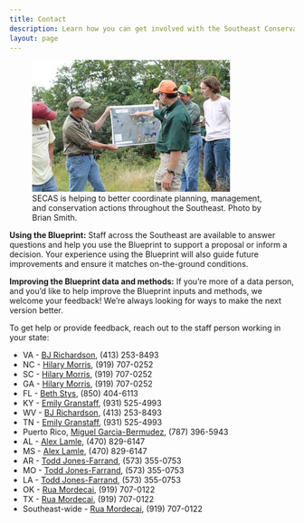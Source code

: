 ```yaml
---
title: Contact
description: Learn how you can get involved with the Southeast Conservation Adaptation Strategy (SECAS)
layout: page
---
```


<figure class="image-right">
  <img src="./images/people-working.jpg" alt="Biologists in the field gather around a map."/>
  <figcaption>SECAS is helping to better coordinate planning, management, and conservation actions throughout the Southeast. Photo by Brian Smith.</figcaption>
</figure>

**Using the Blueprint:** Staff across the Southeast are available to answer questions and help you use the Blueprint to support a proposal or inform a decision. Your experience using the Blueprint will also guide future improvements and ensure it matches on-the-ground conditions.

**Improving the Blueprint data and methods:** If you’re more of a data person, and you’d like to help improve the Blueprint inputs and methods, we welcome your feedback! We’re always looking for ways to make the next version better.

To get help or provide feedback, reach out to the staff person working in your state:

- VA - [BJ Richardson](mailto:bj_richardson@fws.gov), (413) 253-8493
- NC - [Hilary Morris](mailto:hilary_morris@fws.gov), (919) 707-0252
- SC - [Hilary Morris](mailto:hilary_morris@fws.gov), (919) 707-0252
- GA - [Hilary Morris](mailto:hilary_morris@fws.gov), (919) 707-0252
- FL - [Beth Stys](mailto:beth.stys@myfwc.com), (850) 404-6113
- KY - [Emily Granstaff](mailto:emily_granstaff@fws.gov), (931) 525-4993
- WV - [BJ Richardson](mailto:bj_richardson@fws.gov), (413) 253-8493
- TN - [Emily Granstaff](mailto:emily_granstaff@fws.gov), (931) 525-4993
- Puerto Rico, [Miguel Garcia-Bermudez](mailto:miguel_garcia-bermudez@fws.gov), (787) 396-5943
- AL - [Alex Lamle](mailto:alexandria_lamle@fws.gov), (470) 829-6147
- MS - [Alex Lamle](mailto:alexandria_lamle@fws.gov), (470) 829-6147
- AR - [Todd Jones-Farrand](mailto:david_jones-farrand@fws.gov), (573) 355-0753
- MO - [Todd Jones-Farrand](mailto:david_jones-farrand@fws.gov), (573) 355-0753
- LA - [Todd Jones-Farrand](mailto:david_jones-farrand@fws.gov), (573) 355-0753
- OK - [Rua Mordecai](mailto:rua_mordecai@fws.gov), (919) 707-0122
- TX - [Rua Mordecai](mailto:rua_mordecai@fws.gov), (919) 707-0122
- Southeast-wide - [Rua Mordecai](mailto:rua_mordecai@fws.gov), (919) 707-0122
